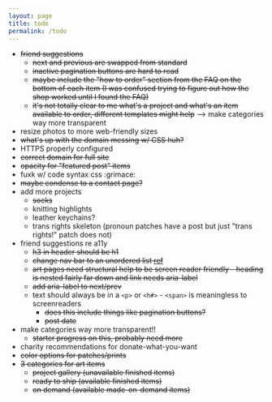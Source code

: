 ```yaml
---
layout: page
title: todo
permalink: /todo
---
```


- ~~friend suggestions~~
  - ~~next and previous are swapped from standard~~
  - ~~inactive pagination buttons are hard to read~~
  - ~~maybe include the "how to order" section from the FAQ on the bottom of each item (I was confused trying to figure out how the shop worked until I found the FAQ)~~
  - ~~it's not totally clear to me what's a project and what's an item available to order, different templates might help~~ --> make categories way more transparent
- resize photos to more web-friendly sizes
- ~~what's up with the domain messing w/ CSS huh?~~
- HTTPS properly configured
- ~~correct domain for full site~~
- ~~opacity for "featured post" items~~
- fuxk w/ code syntax css :grimace:
- ~~maybe condense to a contact page?~~
- add more projects
  - ~~socks~~
  - knitting highlights
  - leather keychains?
  - trans rights skeleton (pronoun patches have a post but just "trans rights!" patch does not)
- friend suggestions re a11y
  - ~~h3 in header should be h1~~
  - ~~change nav bar to an unordered list [ref](https://www.w3.org/WAI/tutorials/menus/structure/)~~
  - ~~art pages need structural help to be screen reader friendly - heading is nested fairly far down and link needs aria-label~~
  - ~~add aria-label to next/prev~~
  - text should always be in a `<p>` or `<h#>` - `<span>` is meaningless to screenreaders
    - ~~does this include things like pagination buttons?~~
    - ~~post date~~
- make categories way more transparent!!
  - ~~starter progress on this, probably need more~~
- charity recommendations for donate-what-you-want
- ~~color options for patches/prints~~
- ~~3 categories for art items~~
    - ~~project gallery (unavailable finished items)~~
    - ~~ready to ship (available finished items)~~
    - ~~on demand (available made-on-demand items)~~
